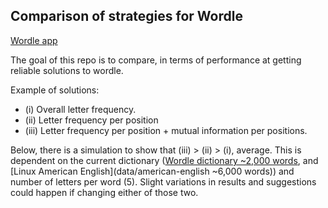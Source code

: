## Comparison of strategies for Wordle

[Wordle app](https://www.powerlanguage.co.uk/wordle/)

The goal of this repo is to compare, in terms of performance at getting reliable solutions to wordle.

Example of solutions:

- (i) Overall letter frequency.
- (ii) Letter frequency per position
- (iii) Letter frequency per position + mutual information per positions.

Below, there is a simulation to show that (iii) > (ii) > (i), average. This is dependent on the current dictionary ([Wordle dictionary ~2,000 words](https://github.com/hannahcode/wordle/blob/main/src/constants/wordlist.ts), and [Linux American English](data/american-english ~6,000 words)) and number of letters per word (5). Slight variations in results and suggestions could happen if changing either of those two.